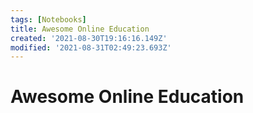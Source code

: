 ```yaml
---
tags: [Notebooks]
title: Awesome Online Education
created: '2021-08-30T19:16:16.149Z'
modified: '2021-08-31T02:49:23.693Z'
---
```


# Awesome Online Education
